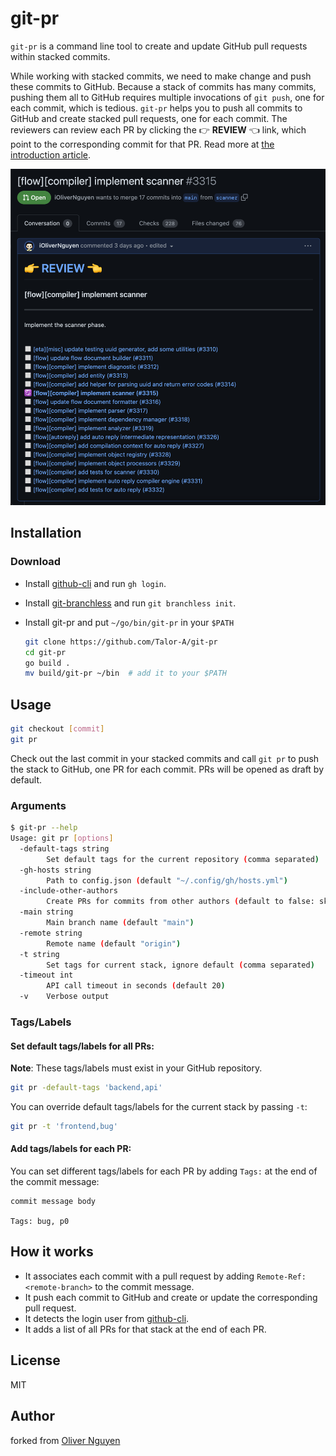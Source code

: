 # git-pr

`git-pr` is a command line tool to create and update GitHub pull requests within stacked commits.

While working with stacked commits, we need to make change and push these commits to GitHub. Because a stack of commits
has many commits, pushing them all to GitHub requires multiple invocations of `git push`, one for each commit, which is
tedious. `git-pr` helps you to push all commits to GitHub and create stacked pull requests, one for each commit. The
reviewers can review each PR by clicking the 👉 **REVIEW** 👈 link, which point to the corresponding commit for that
PR. Read more at [the introduction article](https://olivernguyen.io/w/stacked.prs).

![](1.png)

## Installation

### Download

- Install [github-cli](https://cli.github.com/) and run `gh login`.
- Install [git-branchless](https://github.com/arxanas/git-branchless) and run `git branchless init`.
- Install git-pr and put `~/go/bin/git-pr` in your `$PATH`

  ```sh
  git clone https://github.com/Talor-A/git-pr
  cd git-pr
  go build .
  mv build/git-pr ~/bin  # add it to your $PATH
  ```

## Usage

```sh
git checkout [commit]
git pr
```

Check out the last commit in your stacked commits and call `git pr` to push the stack to GitHub, one PR for each commit.
PRs will be opened as draft by default.

### Arguments

```sh
$ git-pr --help
Usage: git pr [options]
  -default-tags string
    	Set default tags for the current repository (comma separated)
  -gh-hosts string
    	Path to config.json (default "~/.config/gh/hosts.yml")
  -include-other-authors
    	Create PRs for commits from other authors (default to false: skip)
  -main string
    	Main branch name (default "main")
  -remote string
    	Remote name (default "origin")
  -t string
    	Set tags for current stack, ignore default (comma separated)
  -timeout int
    	API call timeout in seconds (default 20)
  -v	Verbose output
```

### Tags/Labels

#### Set default tags/labels for all PRs:

**Note**: These tags/labels must exist in your GitHub repository.

```sh
git pr -default-tags 'backend,api'
```

You can override default tags/labels for the current stack by passing `-t`:

```sh
git pr -t 'frontend,bug'
```

#### Add tags/labels for each PR:

You can set different tags/labels for each PR by adding `Tags:` at the end of the commit message:

```
commit message body

Tags: bug, p0
```

## How it works

- It associates each commit with a pull request by adding `Remote-Ref: <remote-branch>` to the commit message.
- It push each commit to GitHub and create or update the corresponding pull request.
- It detects the login user from [github-cli](https://cli.github.com/).
- It adds a list of all PRs for that stack at the end of each PR.

## License

MIT

## Author

forked from [Oliver Nguyen](https://github.com/iOliverNguyen/git-pr)